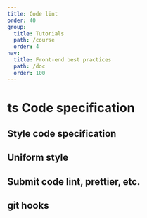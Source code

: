 ```yaml
---
title: Code lint
order: 40
group:
  title: Tutorials
  path: /course
  order: 4
nav:
  title: Front-end best practices
  path: /doc
  order: 100
---
```


# ts Code specification

## Style code specification

## Uniform style

## Submit code lint, prettier, etc.

## git hooks
